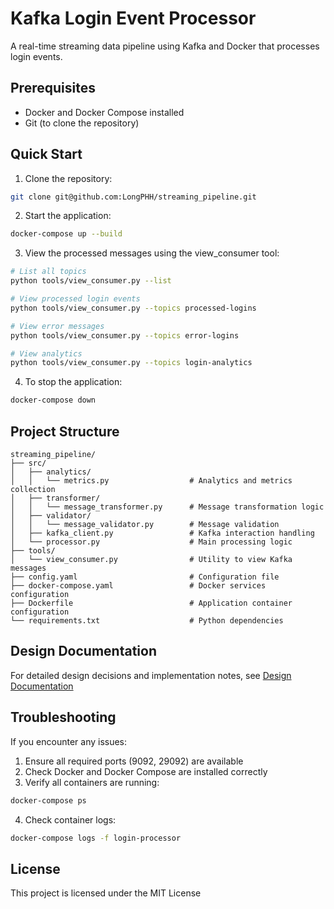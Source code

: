 # Kafka Login Event Processor

A real-time streaming data pipeline using Kafka and Docker that processes login events.

## Prerequisites

- Docker and Docker Compose installed
- Git (to clone the repository)

## Quick Start

1. Clone the repository:
```bash
git clone git@github.com:LongPHH/streaming_pipeline.git
```

2. Start the application:
```bash
docker-compose up --build
```

3. View the processed messages using the view_consumer tool:
```bash
# List all topics
python tools/view_consumer.py --list

# View processed login events
python tools/view_consumer.py --topics processed-logins

# View error messages
python tools/view_consumer.py --topics error-logins

# View analytics
python tools/view_consumer.py --topics login-analytics
```

4. To stop the application:
```bash
docker-compose down
```

## Project Structure
```
streaming_pipeline/
├── src/
│   ├── analytics/
│   │   └── metrics.py                  # Analytics and metrics collection
│   ├── transformer/
│   │   └── message_transformer.py      # Message transformation logic
│   ├── validator/
│   │   └── message_validator.py        # Message validation
│   ├── kafka_client.py                 # Kafka interaction handling
│   └── processor.py                    # Main processing logic
├── tools/
│   └── view_consumer.py                # Utility to view Kafka messages
├── config.yaml                         # Configuration file
├── docker-compose.yaml                 # Docker services configuration
├── Dockerfile                          # Application container configuration
└── requirements.txt                    # Python dependencies
```

## Design Documentation
For detailed design decisions and implementation notes, see [Design Documentation](DesignDoc.md)

## Troubleshooting

If you encounter any issues:

1. Ensure all required ports (9092, 29092) are available
2. Check Docker and Docker Compose are installed correctly
3. Verify all containers are running:
```bash
docker-compose ps
```
4. Check container logs:
```bash
docker-compose logs -f login-processor
```

## License

This project is licensed under the MIT License